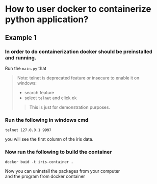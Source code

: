 # How to user docker to containerize python application?
## Example 1
### In order to do containerization docker should be preinstalled and running.
Run the `main.py` that 
> Note: telnet is deprecated feature or insecure to enable it on windows:
> * search feature
> * select `telnet` and click ok
>>This is just for demonstration purposes.
### Run the following in windows cmd
```shell
telnet 127.0.0.1 9997
```
you will see the first column of the iris data.
### Now run the following to build the container
```shell
docker buid -t iris-container .
```
 Now you can uninstall the packages from your computer  
 and the program from docker container